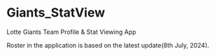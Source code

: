 # Giants_StatView
Lotte Giants Team Profile &amp; Stat Viewing App

Roster in the application is based on the latest update(8th July, 2024).
